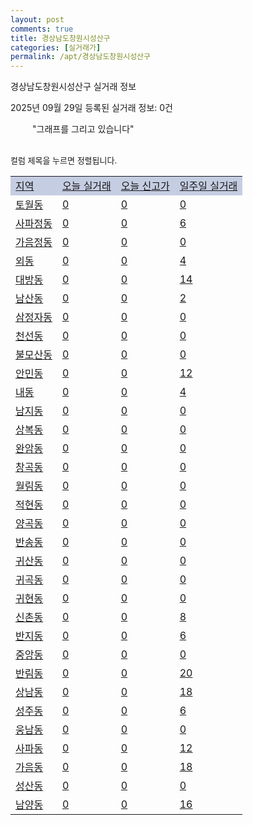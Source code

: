 ```yaml
---
layout: post
comments: true
title: 경상남도창원시성산구
categories: [실거래가]
permalink: /apt/경상남도창원시성산구
---
```


경상남도창원시성산구 실거래 정보

2025년 09월 29일 등록된 실거래 정보: 0건

<!--<script async src="https://pagead2.googlesyndication.com/pagead/js/adsbygoogle.js?client=ca-pub-3485438051770037"
 crossorigin="anonymous"></script>-->

<script type="text/javascript">
  google.charts.load('current', {'packages':['corechart']});
  google.charts.setOnLoadCallback(drawChart);

  function drawChart() {
    var data = google.visualization.arrayToDataTable([['거래일', '매매', '전월세', '전매'], ['21-01', 0, 1, 0], ['21-02', 0, 3, 0], ['21-03', 0, 2, 0], ['21-04', 0, 1, 0], ['21-05', 0, 5, 0], ['21-06', 0, 12, 0], ['21-07', 73, 79, 3], ['21-08', 437, 252, 10], ['21-09', 446, 277, 7], ['21-10', 457, 330, 10], ['21-11', 297, 324, 3], ['21-12', 268, 381, 1], ['22-01', 216, 354, 0], ['22-02', 341, 428, 3], ['22-03', 334, 437, 2], ['22-04', 350, 584, 8], ['22-05', 229, 473, 7], ['22-06', 173, 353, 15], ['22-07', 105, 272, 0], ['22-08', 16, 72, 1], ['23-07', 1, 1, 0], ['23-08', 0, 1, 0], ['23-09', 0, 4, 0], ['23-10', 29, 39, 0], ['23-11', 153, 293, 5], ['23-12', 175, 376, 7], ['24-01', 1, 14, 0], ['24-02', 0, 6, 0], ['24-03', 0, 3, 0], ['24-04', 0, 2, 0], ['24-05', 0, 5, 0], ['24-06', 0, 4, 0], ['24-07', 0, 1, 0], ['24-08', 0, 1, 0], ['24-09', 64, 82, 1], ['24-10', 235, 92, 232], ['24-11', 94, 0, 94], ['24-12', 186, 186, 186], ['25-01', 175, 175, 175], ['25-02', 221, 221, 221], ['25-03', 241, 241, 241], ['25-04', 293, 293, 293], ['25-05', 318, 318, 318], ['25-06', 338, 338, 338], ['25-07', 285, 285, 285], ['25-08', 241, 241, 241], ['25-09', 204, 204, 204]]);

    var options = {
      title: '최근 1년간 유형별 거래량 추이',
      legend: { position: 'bottom' }
    };

    setTimeout(function() {
        var chart = new google.visualization.LineChart(document.getElementById('columnchart_material'));
        chart.draw(data, (options));
        document.getElementById('loading').style.display = 'none';
        var dayLabel = (new Date()).getDay();
        if (dayLabel < 2) {
            sorttable.innerSortFunction.apply(document.getElementById('week'), []);
            sorttable.innerSortFunction.apply(document.getElementById('week'), []);        
        }
        else {
            sorttable.innerSortFunction.apply(document.getElementById('today'), []);
            sorttable.innerSortFunction.apply(document.getElementById('today'), []);
        }
    }, 200);

  }
</script>

<div id="loading" style="z-index:20; display: block; margin-left: 35px">"그래프를 그리고 있습니다"</div>
<div id="columnchart_material" style="width: 95%; margin-left: -35px; display: block"></div>
<!--<div style="width: 95%; margin-left: -35px; display: block">
      <script async src="https://pagead2.googlesyndication.com/pagead/js/adsbygoogle.js?client=ca-pub-3485438051770037"
          crossorigin="anonymous"></script>
      <ins class="adsbygoogle"
          style="display:block"
          data-ad-format="fluid"
          data-ad-layout-key="-fb+5w+4e-db+86"
          data-ad-client="ca-pub-3485438051770037"
          data-ad-slot="1827090281"></ins>
      <script>
          (adsbygoogle = window.adsbygoogle || []).push({});
      </script>
</div>-->
<br>

<font size='small' style='font-size: small;'>컬럼 제목을 누르면 정렬됩니다.</font>
<table class="sortable">
  <tr style='background-color: rgba(114, 132, 186,0.4);'>
    <td id="region"><a href="#">지역</a></td>
    <td id="today"><a href="#">오늘 실거래</a></td>
    <td id="today_new"><a href="#">오늘 신고가</a></td>
    <td id="week"><a href="#">일주일 실거래</a></td>
  </tr>

  
  <tr class="item">
    <td><a href="경상남도창원시성산구토월동">토월동</a></td>
    <td><a href="경상남도창원시성산구토월동">0</a></td>
    <td><a href="경상남도창원시성산구토월동">0</a></td>
    <td><a href="경상남도창원시성산구토월동">0</a></td>
  </tr>
    

  <tr class="item">
    <td><a href="경상남도창원시성산구사파정동">사파정동</a></td>
    <td><a href="경상남도창원시성산구사파정동">0</a></td>
    <td><a href="경상남도창원시성산구사파정동">0</a></td>
    <td><a href="경상남도창원시성산구사파정동">6</a></td>
  </tr>
    

  <tr class="item">
    <td><a href="경상남도창원시성산구가음정동">가음정동</a></td>
    <td><a href="경상남도창원시성산구가음정동">0</a></td>
    <td><a href="경상남도창원시성산구가음정동">0</a></td>
    <td><a href="경상남도창원시성산구가음정동">0</a></td>
  </tr>
    

  <tr class="item">
    <td><a href="경상남도창원시성산구외동">외동</a></td>
    <td><a href="경상남도창원시성산구외동">0</a></td>
    <td><a href="경상남도창원시성산구외동">0</a></td>
    <td><a href="경상남도창원시성산구외동">4</a></td>
  </tr>
    

  <tr class="item">
    <td><a href="경상남도창원시성산구대방동">대방동</a></td>
    <td><a href="경상남도창원시성산구대방동">0</a></td>
    <td><a href="경상남도창원시성산구대방동">0</a></td>
    <td><a href="경상남도창원시성산구대방동">14</a></td>
  </tr>
    

  <tr class="item">
    <td><a href="경상남도창원시성산구남산동">남산동</a></td>
    <td><a href="경상남도창원시성산구남산동">0</a></td>
    <td><a href="경상남도창원시성산구남산동">0</a></td>
    <td><a href="경상남도창원시성산구남산동">2</a></td>
  </tr>
    

  <tr class="item">
    <td><a href="경상남도창원시성산구삼정자동">삼정자동</a></td>
    <td><a href="경상남도창원시성산구삼정자동">0</a></td>
    <td><a href="경상남도창원시성산구삼정자동">0</a></td>
    <td><a href="경상남도창원시성산구삼정자동">0</a></td>
  </tr>
    

  <tr class="item">
    <td><a href="경상남도창원시성산구천선동">천선동</a></td>
    <td><a href="경상남도창원시성산구천선동">0</a></td>
    <td><a href="경상남도창원시성산구천선동">0</a></td>
    <td><a href="경상남도창원시성산구천선동">0</a></td>
  </tr>
    

  <tr class="item">
    <td><a href="경상남도창원시성산구불모산동">불모산동</a></td>
    <td><a href="경상남도창원시성산구불모산동">0</a></td>
    <td><a href="경상남도창원시성산구불모산동">0</a></td>
    <td><a href="경상남도창원시성산구불모산동">0</a></td>
  </tr>
    

  <tr class="item">
    <td><a href="경상남도창원시성산구안민동">안민동</a></td>
    <td><a href="경상남도창원시성산구안민동">0</a></td>
    <td><a href="경상남도창원시성산구안민동">0</a></td>
    <td><a href="경상남도창원시성산구안민동">12</a></td>
  </tr>
    

  <tr class="item">
    <td><a href="경상남도창원시성산구내동">내동</a></td>
    <td><a href="경상남도창원시성산구내동">0</a></td>
    <td><a href="경상남도창원시성산구내동">0</a></td>
    <td><a href="경상남도창원시성산구내동">4</a></td>
  </tr>
    

  <tr class="item">
    <td><a href="경상남도창원시성산구남지동">남지동</a></td>
    <td><a href="경상남도창원시성산구남지동">0</a></td>
    <td><a href="경상남도창원시성산구남지동">0</a></td>
    <td><a href="경상남도창원시성산구남지동">0</a></td>
  </tr>
    

  <tr class="item">
    <td><a href="경상남도창원시성산구상복동">상복동</a></td>
    <td><a href="경상남도창원시성산구상복동">0</a></td>
    <td><a href="경상남도창원시성산구상복동">0</a></td>
    <td><a href="경상남도창원시성산구상복동">0</a></td>
  </tr>
    

  <tr class="item">
    <td><a href="경상남도창원시성산구완암동">완암동</a></td>
    <td><a href="경상남도창원시성산구완암동">0</a></td>
    <td><a href="경상남도창원시성산구완암동">0</a></td>
    <td><a href="경상남도창원시성산구완암동">0</a></td>
  </tr>
    

  <tr class="item">
    <td><a href="경상남도창원시성산구창곡동">창곡동</a></td>
    <td><a href="경상남도창원시성산구창곡동">0</a></td>
    <td><a href="경상남도창원시성산구창곡동">0</a></td>
    <td><a href="경상남도창원시성산구창곡동">0</a></td>
  </tr>
    

  <tr class="item">
    <td><a href="경상남도창원시성산구월림동">월림동</a></td>
    <td><a href="경상남도창원시성산구월림동">0</a></td>
    <td><a href="경상남도창원시성산구월림동">0</a></td>
    <td><a href="경상남도창원시성산구월림동">0</a></td>
  </tr>
    

  <tr class="item">
    <td><a href="경상남도창원시성산구적현동">적현동</a></td>
    <td><a href="경상남도창원시성산구적현동">0</a></td>
    <td><a href="경상남도창원시성산구적현동">0</a></td>
    <td><a href="경상남도창원시성산구적현동">0</a></td>
  </tr>
    

  <tr class="item">
    <td><a href="경상남도창원시성산구양곡동">양곡동</a></td>
    <td><a href="경상남도창원시성산구양곡동">0</a></td>
    <td><a href="경상남도창원시성산구양곡동">0</a></td>
    <td><a href="경상남도창원시성산구양곡동">0</a></td>
  </tr>
    

  <tr class="item">
    <td><a href="경상남도창원시성산구반송동">반송동</a></td>
    <td><a href="경상남도창원시성산구반송동">0</a></td>
    <td><a href="경상남도창원시성산구반송동">0</a></td>
    <td><a href="경상남도창원시성산구반송동">0</a></td>
  </tr>
    

  <tr class="item">
    <td><a href="경상남도창원시성산구귀산동">귀산동</a></td>
    <td><a href="경상남도창원시성산구귀산동">0</a></td>
    <td><a href="경상남도창원시성산구귀산동">0</a></td>
    <td><a href="경상남도창원시성산구귀산동">0</a></td>
  </tr>
    

  <tr class="item">
    <td><a href="경상남도창원시성산구귀곡동">귀곡동</a></td>
    <td><a href="경상남도창원시성산구귀곡동">0</a></td>
    <td><a href="경상남도창원시성산구귀곡동">0</a></td>
    <td><a href="경상남도창원시성산구귀곡동">0</a></td>
  </tr>
    

  <tr class="item">
    <td><a href="경상남도창원시성산구귀현동">귀현동</a></td>
    <td><a href="경상남도창원시성산구귀현동">0</a></td>
    <td><a href="경상남도창원시성산구귀현동">0</a></td>
    <td><a href="경상남도창원시성산구귀현동">0</a></td>
  </tr>
    

  <tr class="item">
    <td><a href="경상남도창원시성산구신촌동">신촌동</a></td>
    <td><a href="경상남도창원시성산구신촌동">0</a></td>
    <td><a href="경상남도창원시성산구신촌동">0</a></td>
    <td><a href="경상남도창원시성산구신촌동">8</a></td>
  </tr>
    

  <tr class="item">
    <td><a href="경상남도창원시성산구반지동">반지동</a></td>
    <td><a href="경상남도창원시성산구반지동">0</a></td>
    <td><a href="경상남도창원시성산구반지동">0</a></td>
    <td><a href="경상남도창원시성산구반지동">6</a></td>
  </tr>
    

  <tr class="item">
    <td><a href="경상남도창원시성산구중앙동">중앙동</a></td>
    <td><a href="경상남도창원시성산구중앙동">0</a></td>
    <td><a href="경상남도창원시성산구중앙동">0</a></td>
    <td><a href="경상남도창원시성산구중앙동">0</a></td>
  </tr>
    

  <tr class="item">
    <td><a href="경상남도창원시성산구반림동">반림동</a></td>
    <td><a href="경상남도창원시성산구반림동">0</a></td>
    <td><a href="경상남도창원시성산구반림동">0</a></td>
    <td><a href="경상남도창원시성산구반림동">20</a></td>
  </tr>
    

  <tr class="item">
    <td><a href="경상남도창원시성산구상남동">상남동</a></td>
    <td><a href="경상남도창원시성산구상남동">0</a></td>
    <td><a href="경상남도창원시성산구상남동">0</a></td>
    <td><a href="경상남도창원시성산구상남동">18</a></td>
  </tr>
    

  <tr class="item">
    <td><a href="경상남도창원시성산구성주동">성주동</a></td>
    <td><a href="경상남도창원시성산구성주동">0</a></td>
    <td><a href="경상남도창원시성산구성주동">0</a></td>
    <td><a href="경상남도창원시성산구성주동">6</a></td>
  </tr>
    

  <tr class="item">
    <td><a href="경상남도창원시성산구웅남동">웅남동</a></td>
    <td><a href="경상남도창원시성산구웅남동">0</a></td>
    <td><a href="경상남도창원시성산구웅남동">0</a></td>
    <td><a href="경상남도창원시성산구웅남동">0</a></td>
  </tr>
    

  <tr class="item">
    <td><a href="경상남도창원시성산구사파동">사파동</a></td>
    <td><a href="경상남도창원시성산구사파동">0</a></td>
    <td><a href="경상남도창원시성산구사파동">0</a></td>
    <td><a href="경상남도창원시성산구사파동">12</a></td>
  </tr>
    

  <tr class="item">
    <td><a href="경상남도창원시성산구가음동">가음동</a></td>
    <td><a href="경상남도창원시성산구가음동">0</a></td>
    <td><a href="경상남도창원시성산구가음동">0</a></td>
    <td><a href="경상남도창원시성산구가음동">18</a></td>
  </tr>
    

  <tr class="item">
    <td><a href="경상남도창원시성산구성산동">성산동</a></td>
    <td><a href="경상남도창원시성산구성산동">0</a></td>
    <td><a href="경상남도창원시성산구성산동">0</a></td>
    <td><a href="경상남도창원시성산구성산동">0</a></td>
  </tr>
    

  <tr class="item">
    <td><a href="경상남도창원시성산구남양동">남양동</a></td>
    <td><a href="경상남도창원시성산구남양동">0</a></td>
    <td><a href="경상남도창원시성산구남양동">0</a></td>
    <td><a href="경상남도창원시성산구남양동">16</a></td>
  </tr>
    


</table>


    